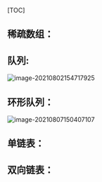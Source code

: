 [TOC]

## **稀疏数组：**



## **队列:**

![image-20210802154717925](C:\Users\26336\AppData\Roaming\Typora\typora-user-images\image-20210802154717925.png)



## 环形队列：

![image-20210807150407107](C:\Users\26336\AppData\Roaming\Typora\typora-user-images\image-20210807150407107.png)



## 单链表：











## 双向链表：









## 

